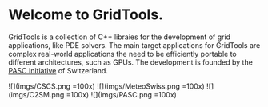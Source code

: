 # Welcome to GridTools.
GridTools is a collection of C++ libraies for the development of grid applications, like PDE solvers. The main target applications for GridTools are complex real-world applications the need to be efficiently portable to different architectures, such as GPUs. The development is founded by the [PASC Initiative](http://www.pasc-ch.org/projects/projects/grid-tools/) of Switzerland.


![](imgs/CSCS.png =100x)
![](imgs/MeteoSwiss.png =100x)
![](imgs/C2SM.png =100x)
![](imgs/PASC.png =100x)
